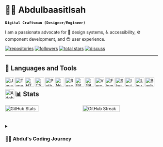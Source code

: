 # 👨‍💻 AbdulbaasitIsah

**`Digital Craftsman (Designer/Engineer)`**

I am a passionate advocate for 🎨 design systems, ♿️ accessibility, ⚙️ component development, and 😍 user experience.

   <p align="left">
      <a href="https://github.com/Oxygeeeen?tab=repositories">
         <img alt="repositories" title="My Repos" src="https://custom-icon-badges.demolab.com/badge/-My%20Repos-blue?style=for-the-badge&logoColor=white&logo=repo"/></a>
      <a href="https://github.com/Oxygeeeen?tab=followers">
         <img alt="followers" title="Follow me on Github" src="https://custom-icon-badges.demolab.com/github/followers/Oxygeeeen?color=236ad3&labelColor=1155ba&style=for-the-badge&logo=person-add&label=Follow&logoColor=white"/></a>
      <a href="https://github.com/Oxygeeeen?tab=repositories&sort=stargazers">
         <img alt="total stars" title="Total stars on GitHub" src="https://custom-icon-badges.demolab.com/github/stars/Oxygeeeen?color=55960c&style=for-the-badge&labelColor=488207&logo=star"/></a>
      <a href="https://www.linkedin.com/in/isah-abdulbaasit-a96946245/">
         <img alt="discuss" title="Let's discuss on LinkedIn" src="https://custom-icon-badges.demolab.com/badge/-Discuss-plum?style=for-the-badge&logo=comment-discussion&logoColor=black"/></a>
   </p>

---

## 🧰 Languages and Tools

<img align="left" alt="JavaScript" width="30px" style="margin-bottom: 10px" src="https://cdn.jsdelivr.net/gh/devicons/devicon/icons/javascript/javascript-plain.svg" />
<img align="left" alt="TypeScript" width="30px" style="margin-bottom: 10px" src="https://cdn.jsdelivr.net/gh/devicons/devicon/icons/typescript/typescript-plain.svg" />
<img align="left" alt="HTML" width="30px" style="margin-bottom: 10px" src="https://cdn.jsdelivr.net/gh/devicons/devicon/icons/html5/html5-plain.svg" />
<img align="left" alt="CSS" width="30px" style="margin-bottom: 10px" src="https://cdn.jsdelivr.net/gh/devicons/devicon/icons/css3/css3-plain.svg" />
<img align="left" alt="Python" width="30px" style="margin-bottom: 10px" src="https://cdn.jsdelivr.net/gh/devicons/devicon/icons/python/python-plain.svg" />
<img align="left" alt="NodeJS" width="30px" style="margin-bottom: 10px" src="https://cdn.jsdelivr.net/gh/devicons/devicon/icons/nodejs/nodejs-original.svg" />
<img align="left" alt="React" width="30px" style="margin-bottom: 10px" src="https://cdn.jsdelivr.net/gh/devicons/devicon/icons/react/react-original.svg" />
<img align="left" alt="Git" width="30px" style="margin-bottom: 10px" src="https://cdn.jsdelivr.net/gh/devicons/devicon/icons/git/git-original.svg" />
<img align="left" alt="GitHub" width="30px" style="margin-bottom: 10px" src="https://cdn.jsdelivr.net/gh/devicons/devicon/icons/github/github-original.svg" />
<img align="left" alt="Vercel" width="30px" style="margin-bottom: 10px" src="https://simpleicons.org/icons/vercel.svg" />
<img align="left" alt="Figma" width="30px" style="margin-bottom: 10px" src="https://cdn.jsdelivr.net/gh/devicons/devicon/icons/figma/figma-original.svg" />
<img align="left" alt="Sketch" width="30px" style="margin-bottom: 10px" src="https://cdn.jsdelivr.net/gh/devicons/devicon/icons/sketch/sketch-original.svg" />
<img align="left" alt="Invision" width="30px" style="margin-bottom: 10px" src="https://simpleicons.org/icons/invision.svg" />
<img align="left" alt="Linux" width="30px" style="margin-bottom: 10px" src="https://cdn.jsdelivr.net/gh/devicons/devicon/icons/linux/linux-original.svg" />
<img align="left" alt="Bash" width="30px" style="margin-bottom: 10px" src="https://cdn.jsdelivr.net/gh/devicons/devicon/icons/bash/bash-original.svg" />
<img align="left" alt="Adobe XD" width="30px" style="margin-bottom: 10px" src="https://cdn.jsdelivr.net/gh/devicons/devicon/icons/xd/xd-plain.svg" />

#

## 📊 Stats

<div style="display: flex; justify-content: space-between; align-items: center">
  <img src="https://github-readme-stats.vercel.app/api?username=Oxygeeeen&show_icons=true&theme=gruvbox" alt="GitHub Stats" width="46.74%" />
  
  <img src="https://streak-stats.demolab.com?user=Oxygeeeen&theme=gruvbox&border_radius=4.5" alt="GitHub Streak" width="49.26%" />
</div>

#

<details>
  <summary><h3>👨‍💻 Abdul's Coding Journey</h3></summary>
  
  My coding journey kicked off at the age of 13 when I joined an after-school training with my friends on web development and graphic design in grade-10. Inspired by my elder brother, Data Intelligence Expert [@Nestle](https://www.nestle.com/), I eagerly delved into learning Python the following year. The impact of that after-school training was profound, and my father, recognizing my passion, bought me my first laptop, an HP 🎁

  Even at age 14, while learning Python with my bro, I started making freelance money on some college students' coding assignments and enterprises' web/graphics design projects. What captivated me about programming and tech as a whole was the idea of being a young kid, sitting in my apartment, and having the power to control things far beyond my immediate surroundings.

  Now, as I progress in my career, I am committed to pushing the boundaries of innovation, eagerly embracing the unknown 🌍, with the goal of leaving behind a trail of exceptional user experiences—an extraordinary journey of shaping the future, one line of code at a time.

  Let's create something amazing together! 💻✨
</details>
